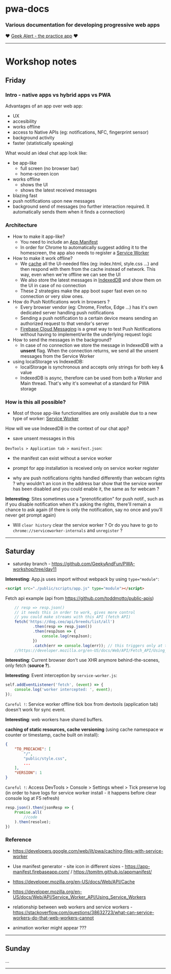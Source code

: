 # pwa-docs
### Various documentation for developing progressive web apps

♥ [Geek Alert - the practice app](https://geekyandfun.github.io/PWA-workshop/) ♥

------------------------

# Workshop notes

## Friday

### Intro - native apps vs hybrid apps vs PWA

Advantages of an app over web app:
+ UX
+ accesibility
+ works offline
+ access to Native APIs (eg: notifications, NFC, fingerprint sensor)
+ background activity
+ faster (statistically speaking)

What would an ideal chat app look like:
+ be app-like 
  + full screen (no browser bar)
  + home-screen icon 
+ works offline
  + shows the UI 
  + shows the latest received messages 
+ blazing fast
+ push notifications upon new messages
+ background send of messages (no further interaction required. It automatically sends them when it finds a connection)

### Architecture
+ How to make it app-like?
  + You need to include an [App Manifest](https://developer.mozilla.org/en-US/docs/Web/Manifest)
  + In order for Chrome to automatically suggest adding it to the homescreen, the app also needs to register a [Service Worker](https://developer.mozilla.org/en-US/docs/Web/API/Service_Worker_API)
+ How to make it work offline?
  + We [cache](https://developer.mozilla.org/en-US/docs/Web/API/Cache) all the UI-needed files (eg: index.html, style.css ...) and then respond with them from the cache instead of network. This way, even when we're offline we can see the UI
  + We also store the latest messages in [IndexedDB](https://developer.mozilla.org/en-US/docs/Web/API/IndexedDB_API) and show them on the UI in case of no connection
  + These 2 strategies make the app boot super fast even on no connection or very slow ones.
+ How do Push Notifications work in browsers ?
  + Every browser vendor (eg: Chrome, Firefox, Edge ...) has it's own dedicated server handling push notifications
  + Sending a push notification to a certain device means sending an authorized request to that vendor's server
  + [Firebase Cloud Messaging](https://firebase.google.com/docs/cloud-messaging/) is a great way to test Push Notifications without having to implement/write the underlying request logic
+ How to send the messages in the background?
  + In case of no connection we store the message in IndexedDB with a **unsent** flag. When the connection returns, we send all the unsent messages from the Service Worker
+ using localStorage vs IndexedDB:
  + localStorage is synchronous and accepts only strings for both key & value
  + IndexedDB is async, therefore can be used from both a Worker and Main thread. That's why it's somewhat of a standard for PWA storage

### How is this all possible?
+ Most of those app-like functionalities are only available due to a new type of worker: [Service Worker](https://developer.mozilla.org/en-US/docs/Web/API/Service_Worker_API)


How will we use IndexedDB in the context of our chat app?
+ save unsent messages in this

`DevTools > Application tab > manifest.json`:
+ the manifest can exist without a service worker
+ prompt for app installation is received only on service worker register

+ why are push notifications rights handled differently than webcam rights ? why wouldn't an icon in the address bar show that the service worker has been disabled and you could enable it, the same as for webcam ?

**Interesting**: Sites sometimes use a "prenotification" for push notif., such as if you disable notification when it's asking the rights, there'll remain a chance to ask again (if there is only the notification, say no once and you'll never get prompt again)

+ Will `clear history` clear the service worker ? Or do you have to go to `chrome://serviceworker-internals` and `unregister` ?


------------------------

## Saturday
+ saturday branch - https://github.com/GeekyAndFun/PWA-workshop/tree/day11

**Interesting**: App.js uses import without webpack by using `type="module"`:
```html
<script src="./public/scripts/app.js" type="module"></script>
```


Fetch api example (api from https://github.com/toddmotto/public-apis)
```javascript
    // resp => resp.json()
    // it needs this in order to work, gives more control
    // you could make streams with this API (fetch API)
    fetch('https://dog.ceo/api/breeds/list/all')
            .then(resp => resp.json())
            .then(respJson => {
                console.log(respJson);
            })
            .catch(err => console.log(err)); // this triggers only at timeout, CORS, not on server-related errors (eg: http errors)
    //https://developer.mozilla.org/en-US/docs/Web/API/Fetch_API/Using_Fetch
```


**Interesting**: Current browser don't use XHR anymore behind-the-scenes, only fetch (**source ?**).



**Interesting**: Event interception by `service-worker.js`:
```javascript
self.addEventListener('fetch', (event) => {
    console.log('worker intercepted: ', event);
});
```

`Careful !`: Service worker offline tick box from devtools (application tab) doesn't work for sync event.



**Interesting**: web workers have shared buffers.


**caching of static resources, cache versioning** (using cache namespace w counter or timestamp, cache built on install):
```json
{
    "TO_PRECACHE": [
        "/",
        "public/style.css",
        ...
    ],
    "VERSION": 1
}
```

`Careful !`: Access DevTools > Console > Settings wheel > Tick preserve log (in order to have logs for service worker install - it happens before clear console log at F5 refresh)

```javascript
resp.json().then(jsonResp => {
    Promise.all(
        //code
    ).then(resolve);
})
```



### Reference
+ https://developers.google.com/web/ilt/pwa/caching-files-with-service-worker
+ Use manifest generator - site icon in different sizes - https://app-manifest.firebaseapp.com/ / https://tomitm.github.io/appmanifest/

+ https://developer.mozilla.org/en-US/docs/Web/API/Cache
+ https://developer.mozilla.org/en-US/docs/Web/API/Service_Worker_API/Using_Service_Workers


+ relationship between web workers and service workers - https://stackoverflow.com/questions/38632723/what-can-service-workers-do-that-web-workers-cannot
+ animation worker might appear ???


------------------------

## Sunday

...

------------------------
